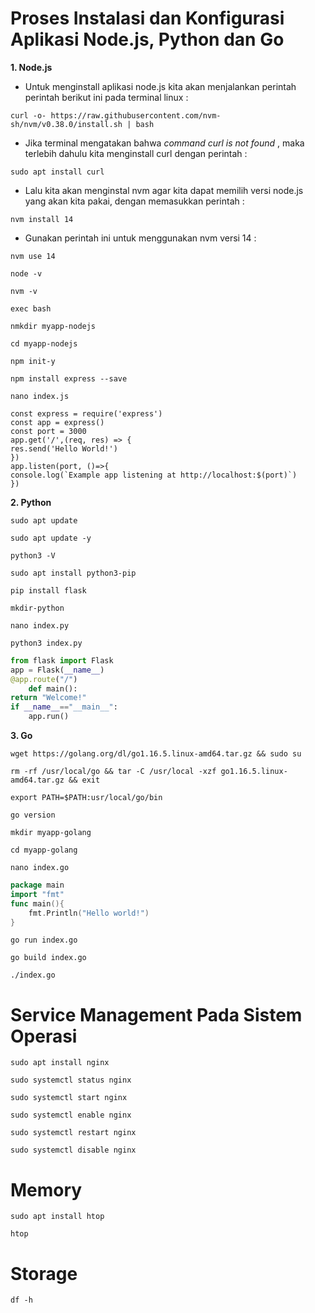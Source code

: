 # Proses Instalasi dan Konfigurasi Aplikasi Node.js, Python dan Go

**1. Node.js**

* Untuk menginstall aplikasi node.js kita akan menjalankan perintah perintah berikut ini pada terminal linux :

```curl -o- https://raw.githubusercontent.com/nvm-sh/nvm/v0.38.0/install.sh | bash```

* Jika terminal mengatakan  bahwa *command curl is not found* , maka terlebih dahulu kita menginstall curl dengan perintah :

```sudo apt install curl```

* Lalu kita akan menginstal nvm agar kita dapat memilih versi node.js yang akan kita pakai, dengan memasukkan perintah :

`nvm install 14`

* Gunakan perintah ini untuk menggunakan nvm versi 14 :

```nvm use 14```

```node -v```

```nvm -v```

```exec bash```

```nmkdir myapp-nodejs```

```cd myapp-nodejs```

```npm init-y```

```npm install express --save```

```nano index.js```


```node
const express = require('express')
const app = express()
const port = 3000
app.get('/',(req, res) => {
res.send('Hello World!')
})
app.listen(port, ()=>{
console.log(`Example app listening at http://localhost:$(port)`)
})
```

**2. Python**

```sudo apt update```

```sudo apt update -y```

```python3 -V```

```sudo apt install python3-pip```

```pip install flask```

```mkdir-python```

```nano index.py```

```python3 index.py```

```python
from flask import Flask
app = Flask(__name__)
@app.route("/")
	def main():
return "Welcome!"
if __name__=="__main__":
	app.run()
```

**3. Go**

```wget https://golang.org/dl/go1.16.5.linux-amd64.tar.gz && sudo su```

```rm -rf /usr/local/go && tar -C /usr/local -xzf go1.16.5.linux-amd64.tar.gz && exit```

```export PATH=$PATH:usr/local/go/bin```

```go version```

```mkdir myapp-golang```

```cd myapp-golang```

```nano index.go```

```go
package main
import "fmt"
func main(){
	fmt.Println("Hello world!")
}
```

```go run index.go```

```go build index.go```

```./index.go```


# Service Management Pada Sistem Operasi

```sudo apt install nginx```

```sudo systemctl status nginx```

```sudo systemctl start nginx```

```sudo systemctl enable nginx```

```sudo systemctl restart nginx```

```sudo systemctl disable nginx```

# Memory

```sudo apt install htop```

```htop```

# Storage

```df -h```

